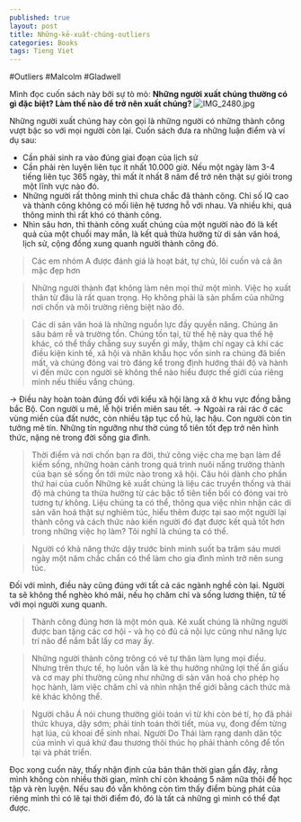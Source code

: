 ```yaml
---
published: true
layout: post
title: Những-kẻ-xuất-chúng-outliers
categories: Books
tags: Tieng Viet
---
```

#Outliers #Malcolm #Gladwell

Mình đọc cuốn sách này bởi sự tò mò: 
**Những người xuất chúng thường có gì đặc biệt? Làm thế nào để trở nên xuất chúng?**
![IMG_2480.jpg]({{site.baseurl}}/images/IMG_2480.jpg)

Những người xuất chúng hay còn gọi là những người có những thành công vượt bậc so với mọi người còn lại. Cuốn sách đưa ra những luận điểm và ví dụ sau: 
- Cần phải sinh ra vào đúng giai đoạn của lịch sử
- Cần phải rèn luyện liên tục ít nhất 10.000 giờ. Nếu một ngày làm 3-4 tiếng liên tục 365 ngày, thì mất ít nhất 8 năm để trở nên thật sự giỏi trong một lĩnh vực nào đó.
- Những người rất thông minh thì chưa chắc đã thành công. Chỉ số IQ cao và thành công không có mối liên hệ tương hỗ với nhau. Và nhiều khi, quá thông minh thì rất khó có thành công. 
- Nhìn sâu hơn, thì thành công xuất chúng của một người nào đó là kết quả của một chuổi may mắn, là kết quả thừa hưởng từ di sản văn hoá, lịch sử, cộng đồng xung quanh người thành công đó. 

> Các em nhóm A được đánh giá là hoạt bát, tự chủ, lôi cuốn và cả ăn mặc đẹp hơn

> Những người thành đạt không làm nên mọi thứ một mình. Việc họ xuất thân từ đâu là rất quan trọng. Họ không phải là sản phẩm của những nơi chốn và môi trường riêng biệt nào đó.

> Các di sản văn hoá là những nguồn lực đầy quyền năng. Chúng ăn sâu bám rễ và trường tồn. Chúng tồn tại, từ thế hệ này qua thế hệ khác, có thể thấy chẵng suy suyển gì mấy, thậm chí ngay cả khi các điều kiện kinh tế, xã hội và nhân khẩu học vốn sinh ra chúng đã biến mất, và chúng đóng vai trò đáng kể trong định hướng thái độ và hành vi đến mức con người sẽ không thể nào hiểu được thế giới của riêng mình nếu thiếu vắng chúng.

-> Điều này hoàn toàn đúng đối với kiểu xã hội làng xã ở khu vực đồng bằng bắc Bộ. Con người u mê, lễ hội triền miên sau tết. 
-> Ngoài ra rải rác ở các vùng miền của đất nước, còn nhiều tập tục cổ hủ, lạc hậu. Con người còn tin tưởng mê tín. Những tín ngưỡng như thờ cúng tổ tiên tốt đẹp trở nên hình thức, nặng nè trong đời sống gia đình. 

> Thời điểm và nơi chốn bạn ra đời, thứ công việc cha mẹ bạn làm để kiếm sống, những hoàn cảnh trong quá trình nuôi nấng trưởng thành của bạn sẽ sống ổn tới mức nào trong xã hội. Câu hỏi dành cho phần thứ hai của cuốn Những kẻ xuất chúng là liệu các truyền thống và thái độ mà chúng ta thừa hưởng từ các bậc tổ tiên tiền bối có đóng vai trò tương tự không. Liệu chúng ta có thể, thông qua việc nhìn nhận các di sản văn hoá thật sự nghiêm túc, hiểu thêm được tại sao một người lại thành công và cách thức nào kiến người đó đạt được kết quả tốt hơn trong những việc họ làm? Tôi nghĩ là chúng ta có thể.

> Người có khả năng thức dậy trước bình minh suốt ba trăm sáu mươi ngày một năm chắc chắn có thể làm cho gia đình mình trở nên sung túc.

Đối với mình, điều này cũng đúng với tất cả các ngành nghề còn lại. Người ta sẽ không thể nghèo khó mãi, nếu họ chăm chỉ và sống lương thiện, tử tế với mọi người xung quanh.

> Thành công đúng hơn là một món quà. Kẻ xuất chúng là những người được ban tặng các cơ hội - và họ có đủ cả nội lực cũng như năng lực trí não để nắm bắt lấy cơ may ấy.

> Những người thành công trông có vẻ tự thân làm lụng mọi điều. Nhưng trên thực tế, họ luôn vẫn là kẻ thụ hưởng những lợi thế ẩn giấu và cơ may phi thường cũng như những di sản văn hoá cho phép họ học hành, làm việc chăm chỉ và nhìn nhận thế giới bằng cách thức mà kẻ khác không thể.

> Người châu Á nói chung thường giỏi toán vì từ khi còn bé tí, họ đã phải thức khuya, dậy sớm; phải tính toán thời tiết, mùa vụ, đong đếm từng hạt lúa, củ khoai để sinh nhai. Người Do Thái làm rạng danh dân tộc của mình vì quá khứ đau thương thôi thúc họ phải thành công để tồn tại và phát triển.

Đọc xong cuốn này, thấy nhận định của bản thân thời gian gần đây, rằng mình không còn nhiều thời gian, mình chỉ còn khoảng 5 năm nữa thôi để học tập và rèn luyện. Nếu sau đó vẫn không còn tìm thấy điểm bùng phát của riêng mình thì có lẽ tại thời điểm đó, đó là tất cả những gì mình có thể đạt được.
